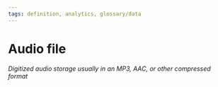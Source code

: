 ```yaml
---
tags: definition, analytics, glossary/data
---
```

#  Audio file
*Digitized audio storage usually in an MP3, AAC, or other compressed format*